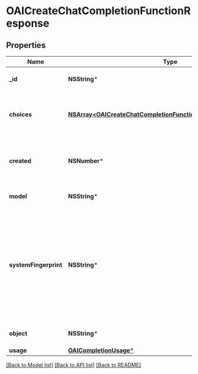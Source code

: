 # OAICreateChatCompletionFunctionResponse

## Properties
Name | Type | Description | Notes
------------ | ------------- | ------------- | -------------
**_id** | **NSString*** | A unique identifier for the chat completion. | 
**choices** | [**NSArray&lt;OAICreateChatCompletionFunctionResponseChoicesInner&gt;***](OAICreateChatCompletionFunctionResponseChoicesInner.md) | A list of chat completion choices. Can be more than one if &#x60;n&#x60; is greater than 1. | 
**created** | **NSNumber*** | The Unix timestamp (in seconds) of when the chat completion was created. | 
**model** | **NSString*** | The model used for the chat completion. | 
**systemFingerprint** | **NSString*** | This fingerprint represents the backend configuration that the model runs with.  Can be used in conjunction with the &#x60;seed&#x60; request parameter to understand when backend changes have been made that might impact determinism.  | [optional] 
**object** | **NSString*** | The object type, which is always &#x60;chat.completion&#x60;. | 
**usage** | [**OAICompletionUsage***](OAICompletionUsage.md) |  | [optional] 

[[Back to Model list]](../README.md#documentation-for-models) [[Back to API list]](../README.md#documentation-for-api-endpoints) [[Back to README]](../README.md)


